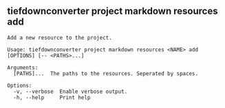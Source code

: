 ## tiefdownconverter project markdown resources add

```
Add a new resource to the project.

Usage: tiefdownconverter project markdown resources <NAME> add [OPTIONS] [-- <PATHS>...]

Arguments:
  [PATHS]...  The paths to the resources. Seperated by spaces.

Options:
  -v, --verbose  Enable verbose output.
  -h, --help     Print help
```

